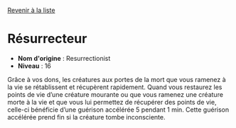 [Revenir à la liste](..)

# Résurrecteur

 * **Nom d'origine** : Resurrectionist
 * **Niveau** : 16


<p>Grâce à vos dons, les créatures aux portes de la mort que vous ramenez à la vie se rétablissent et récupèrent rapidement. Quand vous restaurez les points de vie d’une créature mourante ou que vous ramenez une créature morte à la vie et que vous lui permettez de récupérer des points de vie, celle-ci bénéficie d’une guérison accélérée 5 pendant 1 min. Cette guérison accélérée prend fin si la créature tombe inconsciente.</p>